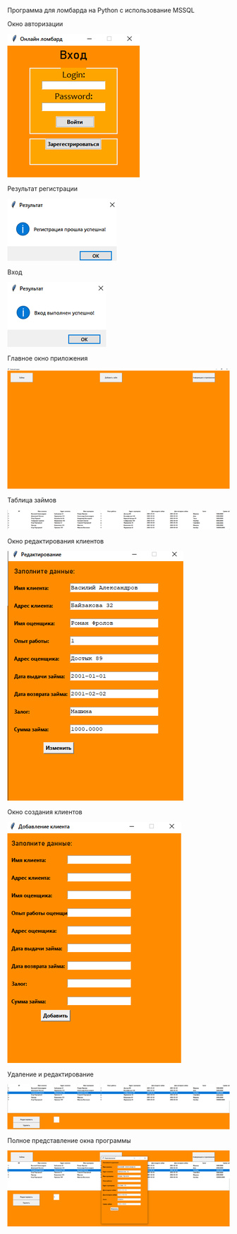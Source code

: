 Программа для ломбарда на Python с использование MSSQL

Окно авторизации

![Image alt](https://github.com/P4N4K0N/LombardProg/blob/main/Image/1.png)

Результат регистрации

![Image alt](https://github.com/P4N4K0N/LombardProg/blob/main/Image/2.png)

Вход

![Image alt](https://github.com/P4N4K0N/LombardProg/blob/main/Image/3.png)

Главное окно приложения

![Image alt](https://github.com/P4N4K0N/LombardProg/blob/main/Image/4.png)

Таблица займов

![Image alt](https://github.com/P4N4K0N/LombardProg/blob/main/Image/7.png)

Окно редактирования клиентов

![Image alt](https://github.com/P4N4K0N/LombardProg/blob/main/Image/5.png)

Окно создания клиентов

![Image alt](https://github.com/P4N4K0N/LombardProg/blob/main/Image/6.png)

Удаление и редактирование

![Image alt](https://github.com/P4N4K0N/LombardProg/blob/main/Image/8.png)

Полное представление окна программы

![Image alt](https://github.com/P4N4K0N/LombardProg/blob/main/Image/9.png)

